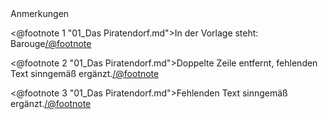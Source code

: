 <div class="anmerkungen">Anmerkungen</div>

<@footnote 1 "01_Das Piratendorf.md">In der Vorlage steht: Barouge</@footnote>

<@footnote 2 "01_Das Piratendorf.md">Doppelte Zeile entfernt, fehlenden Text sinngemäß ergänzt.</@footnote>

<@footnote 3 "01_Das Piratendorf.md">Fehlenden Text sinngemäß ergänzt.</@footnote>

